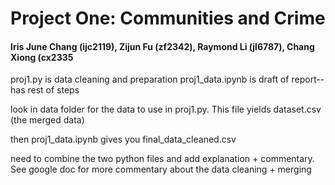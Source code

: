 # Project One: Communities and Crime
#### Iris June Chang (ijc2119), Zijun Fu (zf2342), Raymond Li (jl6787), Chang Xiong (cx2335

proj1.py is data cleaning and preparation
proj1_data.ipynb is draft of report-- has rest of steps

look in data folder for the data to use in proj1.py. This file yields dataset.csv (the merged data)

then proj1_data.ipynb gives you final_data_cleaned.csv 

need to combine the two python files and add explanation + commentary. See google doc for more commentary about the data cleaning + merging 
